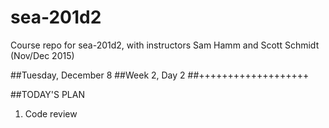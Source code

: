 # sea-201d2
Course repo for sea-201d2, with instructors Sam Hamm and Scott Schmidt (Nov/Dec 2015)


##Tuesday, December 8
##Week 2, Day 2
##+++++++++++++++++++

##TODAY'S PLAN

1. Code review
